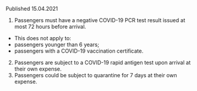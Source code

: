Published 15.04.2021
1. Passengers must have a negative COVID-19 PCR test result issued at most 72 hours before arrival.
- This does not apply to:
- passengers younger than 6 years;
- passengers with a COVID-19 vaccination certificate.
2. Passengers are subject to a COVID-19 rapid antigen test upon arrival at their own expense.
3. Passengers could be subject to quarantine for 7 days at their own expense.
